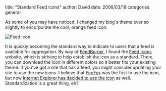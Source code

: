 
title: "Standard Feed Icons"
author: David
date: 2006/03/18
categories: general

As some of you may have noticed, I changed my blog's theme ever so slightly to encorporate the cool, orange feed icon:

![Feed Icon](http://www.mohundro.com/blog/images/feed-icon-32x32.gif)

It is quickly becoming the standard way to indicate to users that a feed is available for aggregation. By way of [FeedBurner](http://www.feedburner.com), I found the [Feed Icons](http://feedicons.com/) website, which is striving to help establish the icon as a standard. There, you can download the icon in different colors so it better fits your existing theme. If you've got a site that has a feed, you might consider updating your site to use the new icons. I believe that [FireFox](http://www.firefox.com) was the first to use the icon, but now [Internet Explorer has decided to use the icon](http://blogs.msdn.com/rssteam/archive/2005/12/14/503778.aspx) as well. Standardization is a great thing, eh?

